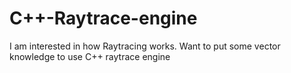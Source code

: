 # C++-Raytrace-engine
I am interested in how Raytracing works. Want to put some vector knowledge to use
C++ raytrace engine
